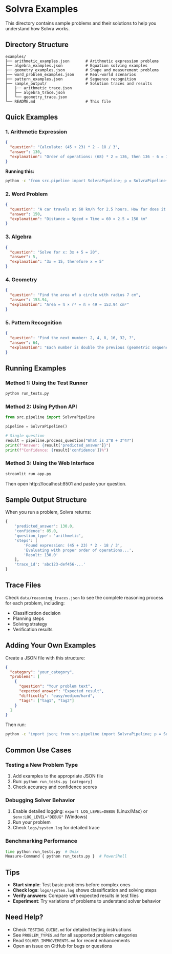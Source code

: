 # Solvra Examples

This directory contains sample problems and their solutions to help you understand how Solvra works.

## Directory Structure

```
examples/
├── arithmetic_examples.json       # Arithmetic expression problems
├── algebra_examples.json          # Equation solving examples
├── geometry_examples.json         # Shape and measurement problems
├── word_problem_examples.json     # Real-world scenarios
├── pattern_examples.json          # Sequence recognition
├── sample_output/                 # Solution traces and results
│   ├── arithmetic_trace.json
│   ├── algebra_trace.json
│   └── geometry_trace.json
└── README.md                      # This file
```

## Quick Examples

### 1. Arithmetic Expression
```json
{
  "question": "Calculate: (45 + 23) * 2 - 18 / 3",
  "answer": 130,
  "explanation": "Order of operations: (68) * 2 = 136, then 136 - 6 = 130"
}
```

**Running this:**
```bash
python -c "from src.pipeline import SolvraPipeline; p = SolvraPipeline(); print(p.process_question('Calculate: (45 + 23) * 2 - 18 / 3'))"
```

### 2. Word Problem
```json
{
  "question": "A car travels at 60 km/h for 2.5 hours. How far does it go?",
  "answer": 150,
  "explanation": "Distance = Speed × Time = 60 × 2.5 = 150 km"
}
```

### 3. Algebra
```json
{
  "question": "Solve for x: 3x + 5 = 20",
  "answer": 5,
  "explanation": "3x = 15, therefore x = 5"
}
```

### 4. Geometry
```json
{
  "question": "Find the area of a circle with radius 7 cm",
  "answer": 153.94,
  "explanation": "Area = π × r² = π × 49 ≈ 153.94 cm²"
}
```

### 5. Pattern Recognition
```json
{
  "question": "Find the next number: 2, 4, 8, 16, 32, ?",
  "answer": 64,
  "explanation": "Each number is double the previous (geometric sequence, r=2)"
}
```

## Running Examples

### Method 1: Using the Test Runner
```bash
python run_tests.py
```

### Method 2: Using Python API
```python
from src.pipeline import SolvraPipeline

pipeline = SolvraPipeline()

# Single question
result = pipeline.process_question("What is 2^8 + 3^4?")
print(f"Answer: {result['predicted_answer']}")
print(f"Confidence: {result['confidence']}%")
```

### Method 3: Using the Web Interface
```bash
streamlit run app.py
```
Then open http://localhost:8501 and paste your question.

## Sample Output Structure

When you run a problem, Solvra returns:

```python
{
    'predicted_answer': 130.0,
    'confidence': 85.0,
    'question_type': 'arithmetic',
    'steps': [
        'Found expression: (45 + 23) * 2 - 18 / 3',
        'Evaluating with proper order of operations...',
        'Result: 130.0'
    ],
    'trace_id': 'abc123-def456-...'
}
```

## Trace Files

Check `data/reasoning_traces.json` to see the complete reasoning process for each problem, including:
- Classification decision
- Planning steps
- Solving strategy
- Verification results

## Adding Your Own Examples

Create a JSON file with this structure:

```json
{
  "category": "your_category",
  "problems": [
    {
      "question": "Your problem text",
      "expected_answer": "Expected result",
      "difficulty": "easy/medium/hard",
      "tags": ["tag1", "tag2"]
    }
  ]
}
```

Then run:
```bash
python -c "import json; from src.pipeline import SolvraPipeline; p = SolvraPipeline(); data = json.load(open('your_file.json')); [print(p.process_question(q['question'])) for q in data['problems']]"
```

## Common Use Cases

### Testing a New Problem Type
1. Add examples to the appropriate JSON file
2. Run: `python run_tests.py [category]`
3. Check accuracy and confidence scores

### Debugging Solver Behavior
1. Enable detailed logging: `export LOG_LEVEL=DEBUG` (Linux/Mac) or `$env:LOG_LEVEL="DEBUG"` (Windows)
2. Run your problem
3. Check `logs/system.log` for detailed trace

### Benchmarking Performance
```bash
time python run_tests.py  # Unix
Measure-Command { python run_tests.py }  # PowerShell
```

## Tips

- **Start simple**: Test basic problems before complex ones
- **Check logs**: `logs/system.log` shows classification and solving steps
- **Verify answers**: Compare with expected results in test files
- **Experiment**: Try variations of problems to understand solver behavior

## Need Help?

- Check `TESTING_GUIDE.md` for detailed testing instructions
- See `PROBLEM_TYPES.md` for all supported problem categories
- Read `SOLVER_IMPROVEMENTS.md` for recent enhancements
- Open an issue on GitHub for bugs or questions
